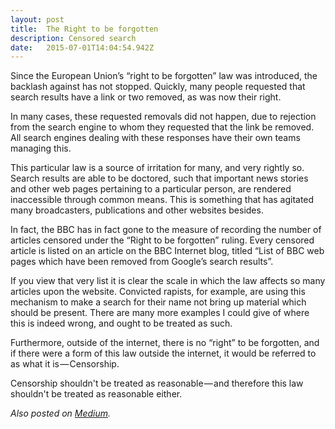```yaml
---
layout: post 
title:  The Right to be forgotten
description: Censored search
date:   2015-07-01T14:04:54.942Z 
---
```


Since the European Union’s “right to be forgotten” law was introduced, the backlash against has not stopped. Quickly, many people requested that search results have a link or two removed, as was now their right.

In many cases, these requested removals did not happen, due to rejection from the search engine to whom they requested that the link be removed. All search engines dealing with these responses have their own teams managing this.

This particular law is a source of irritation for many, and very rightly so. Search results are able to be doctored, such that important news stories and other web pages pertaining to a particular person, are rendered inaccessible through common means. This is something that has agitated many broadcasters, publications and other websites besides.

In fact, the BBC has in fact gone to the measure of recording the number of articles censored under the “Right to be forgotten” ruling. Every censored article is listed on an article on the BBC Internet blog, titled “List of BBC web pages which have been removed from Google’s search results”.

If you view that very list it is clear the scale in which the law affects so many articles upon the website. Convicted rapists, for example, are using this mechanism to make a search for their name not bring up material which should be present. There are many more examples I could give of where this is indeed wrong, and ought to be treated as such.

Furthermore, outside of the internet, there is no “right” to be forgotten, and if there were a form of this law outside the internet, it would be referred to as what it is — Censorship.

Censorship shouldn't be treated as reasonable — and therefore this law shouldn't be treated as reasonable either.

*Also posted on [Medium](https://medium.com/@isaacreidguest/the-right-to-be-forgotten-is-wrong-and-here-is-why-74d7f131216f).*
